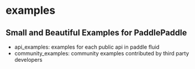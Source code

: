 # examples

## Small and Beautiful Examples for PaddlePaddle
- api_examples: examples for each public api in paddle fluid
- community_examples: community examples contributed by third party developers
